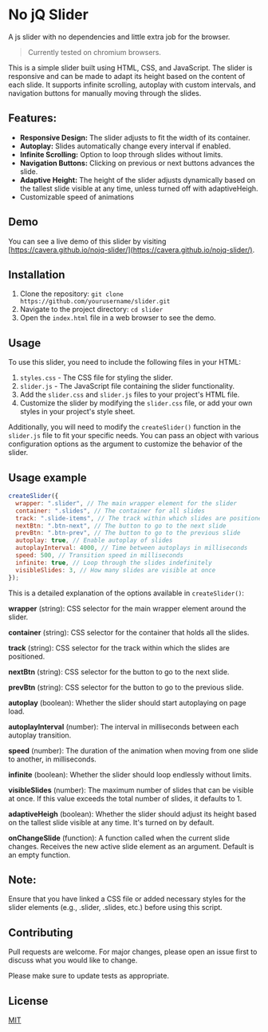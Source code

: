 # No jQ Slider

A js slider with no dependencies and little extra job for the browser.

> Currently tested on chromium browsers.

This is a simple slider built using HTML, CSS, and JavaScript. The slider is responsive and can be made to adapt its height based on the content of each slide. It supports infinite scrolling, autoplay with custom intervals, and navigation buttons for manually moving through the slides.

## Features:

- **Responsive Design:** The slider adjusts to fit the width of its container.
- **Autoplay:** Slides automatically change every interval if enabled.
- **Infinite Scrolling:** Option to loop through slides without limits.
- **Navigation Buttons:** Clicking on previous or next buttons advances the slide.
- **Adaptive Height:** The height of the slider adjusts dynamically based on the tallest slide visible at any time, unless turned off with adaptiveHeigh.
- Customizable speed of animations

## Demo

You can see a live demo of this slider by visiting [https://cavera.github.io/nojq-slider/](https://cavera.github.io/nojq-slider/).

## Installation

1. Clone the repository: `git clone https://github.com/yourusername/slider.git`
2. Navigate to the project directory: `cd slider`
3. Open the `index.html` file in a web browser to see the demo.

## Usage

To use this slider, you need to include the following files in your HTML:

1. `styles.css` - The CSS file for styling the slider.
2. `slider.js` - The JavaScript file containing the slider functionality.
3. Add the `slider.css` and `slider.js` files to your project's HTML file.
4. Customize the slider by modifying the `slider.css` file, or add your own styles in your project's style sheet.

Additionally, you will need to modify the `createSlider()` function in the `slider.js` file to fit your specific needs. You can pass an object with various configuration options as the argument to customize the behavior of the slider.

## Usage example

```js
createSlider({
  wrapper: ".slider", // The main wrapper element for the slider
  container: ".slides", // The container for all slides
  track: ".slide-items", // The track within which slides are positioned
  nextBtn: ".btn-next", // The button to go to the next slide
  prevBtn: ".btn-prev", // The button to go to the previous slide
  autoplay: true, // Enable autoplay of slides
  autoplayInterval: 4000, // Time between autoplays in milliseconds
  speed: 500, // Transition speed in milliseconds
  infinite: true, // Loop through the slides indefinitely
  visibleSlides: 3, // How many slides are visible at once
});
```

This is a detailed explanation of the options available in `createSlider()`:

**wrapper** (string): CSS selector for the main wrapper element around the slider.

**container** (string): CSS selector for the container that holds all the slides.

**track** (string): CSS selector for the track within which the slides are positioned.

**nextBtn** (string): CSS selector for the button to go to the next slide.

**prevBtn** (string): CSS selector for the button to go to the previous slide.

**autoplay** (boolean): Whether the slider should start autoplaying on page load.

**autoplayInterval** (number): The interval in milliseconds between each autoplay transition.

**speed** (number): The duration of the animation when moving from one slide to another, in milliseconds.

**infinite** (boolean): Whether the slider should loop endlessly without limits.

**visibleSlides** (number): The maximum number of slides that can be visible at once. If this value exceeds the total number of slides, it defaults to 1.

**adaptiveHeigh** (boolean): Whether the slider should adjust its height based on the tallest slide visible at any time. It's turned on by default.

**onChangeSlide** (function): A function called when the current slide changes. Receives the new active slide element as an argument. Default is an empty function.

## Note:

Ensure that you have linked a CSS file or added necessary styles for the slider elements (e.g., .slider, .slides, etc.) before using this script.

## Contributing

Pull requests are welcome. For major changes, please open an issue first to discuss what you would like to change.

Please make sure to update tests as appropriate.

## License

[MIT](https://choosealicense.com/licenses/mit/)
